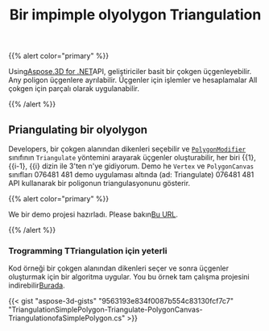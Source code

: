﻿---
title: Bir impimple olyolygon Triangulation
type: docs
weight: 30
url: /tr/net/triangulation-of-a-simple-polygon/
description: Using Aspose.3D for .NET API, geliştiriciler basit bir çokgen triangulate edebilir. Any poligon üçgenlere ayrılabilir. Üçgenler için işlemler ve hesaplamalar All çokgen için parçalı olarak uygulanabilir.
---
{{% alert color="primary" %}}

Using[Aspose.3D for .NET](https://products.aspose.com/3d/net/)API, geliştiriciler basit bir çokgen üçgenleyebilir. Any poligon üçgenlere ayrılabilir. Üçgenler için işlemler ve hesaplamalar All çokgen için parçalı olarak uygulanabilir.

{{% /alert %}}
## **Priangulating bir olyolygon**
Developers, bir çokgen alanından dikenleri seçebilir ve [`PolygonModifier`](https://reference.aspose.com/3d/net/aspose.threed.entities/polygonmodifier) sınıfının `Triangulate` yöntemini arayarak üçgenler oluşturabilir, her biri {{1}, {{i-1}, {{i} dizin ile 3'ten n'ye gidiyorum. Demo he `Vertex` ve `PolygonCanvas` sınıfları 076481 481 demo uygulaması altında (ad: Triangulate) 076481 481 API kullanarak bir poligonun triangulasyonunu gösterir.

{{% alert color="primary" %}}

We bir demo projesi hazırladı. Please bakın[Bu URL](https://github.com/aspose-3d/Aspose.3D-for-.NET/tree/master/Demos).

{{% /alert %}}
### **Trogramming TTriangulation için yeterli**
Kod örneği bir çokgen alanından dikenleri seçer ve sonra üçgenler oluşturmak için bir algoritma uygular. You bu örnek tam çalışma projesini indirebilir[Burada](https://github.com/aspose-3d/Aspose.3D-for-.NET/).

{{< gist "aspose-3d-gists" "9563193e834f0087b554c83130fcf7c7" "TriangulationSimplePolygon-Triangulate-PolygonCanvas-TriangulationofaSimplePolygon.cs" >}}
